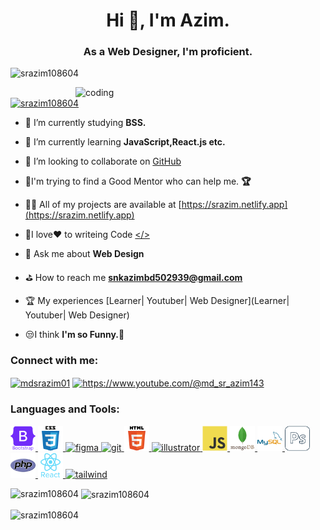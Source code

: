 <h1 align="center">Hi 👋, I'm Azim.</h1>
<h3 align="center">As a Web Designer, I'm proficient.</h3>

<p align="left"> <img src="https://komarev.com/ghpvc/?username=srazim108604&label=Profile%20views&color=0e75b6&style=flat" alt="srazim108604" /> </p>

<img align="right" alt="coding" width="400" margin="20px" src="https://static.wixstatic.com/media/b313a9_89ebec0c5f384c65a9551f0c1ec18ca9~mv2.gif">

<p align="left"> <a href="https://github.com/ryo-ma/github-profile-trophy"><img src="https://github-profile-trophy.vercel.app/?username=srazim108604" alt="srazim108604" /></a> </p>


- 🏫 I’m currently studying **BSS.**

- 🌱 I’m currently learning **JavaScript,React.js etc.**

- 👯 I’m looking to collaborate on [GitHub](srAzim108604)

- 🤝I'm trying to find a Good Mentor who can help me. **🏆**

- 👨‍💻 All of my projects are available at [https://srazim.netlify.app](https://srazim.netlify.app)

- 📝I love❤️ to writeing Code [</>](</>)

- 💬 Ask me about **Web Design**

- ⛳ How to reach me **snkazimbd502939@gmail.com**

- 🏆 My experiences [Learner| Youtuber| Web Designer](Learner| Youtuber| Web Designer)

- 😒I think **I'm so Funny.🤣**

<h3 align="left">Connect with me:</h3>
<p align="left">
<a href="https://fb.com/mdsrazim01" target="blank"><img align="center" src="https://raw.githubusercontent.com/rahuldkjain/github-profile-readme-generator/master/src/images/icons/Social/facebook.svg" alt="mdsrazim01" height="30" width="40" /></a>
<a href="https://www.youtube.com/c/https://www.youtube.com/@md_sr_azim143" target="blank"><img align="center" src="https://raw.githubusercontent.com/rahuldkjain/github-profile-readme-generator/master/src/images/icons/Social/youtube.svg" alt="https://www.youtube.com/@md_sr_azim143" height="30" width="40" /></a>
</p>

<h3 align="left">Languages and Tools:</h3>
<p align="left"> <a href="https://getbootstrap.com" target="_blank" rel="noreferrer"> <img src="https://raw.githubusercontent.com/devicons/devicon/master/icons/bootstrap/bootstrap-plain-wordmark.svg" alt="bootstrap" width="40" height="40"/> </a> <a href="https://www.w3schools.com/css/" target="_blank" rel="noreferrer"> <img src="https://raw.githubusercontent.com/devicons/devicon/master/icons/css3/css3-original-wordmark.svg" alt="css3" width="40" height="40"/> </a> <a href="https://www.figma.com/" target="_blank" rel="noreferrer"> <img src="https://www.vectorlogo.zone/logos/figma/figma-icon.svg" alt="figma" width="40" height="40"/> </a> <a href="https://git-scm.com/" target="_blank" rel="noreferrer"> <img src="https://www.vectorlogo.zone/logos/git-scm/git-scm-icon.svg" alt="git" width="40" height="40"/> </a> <a href="https://www.w3.org/html/" target="_blank" rel="noreferrer"> <img src="https://raw.githubusercontent.com/devicons/devicon/master/icons/html5/html5-original-wordmark.svg" alt="html5" width="40" height="40"/> </a> <a href="https://www.adobe.com/in/products/illustrator.html" target="_blank" rel="noreferrer"> <img src="https://www.vectorlogo.zone/logos/adobe_illustrator/adobe_illustrator-icon.svg" alt="illustrator" width="40" height="40"/> </a> <a href="https://developer.mozilla.org/en-US/docs/Web/JavaScript" target="_blank" rel="noreferrer"> <img src="https://raw.githubusercontent.com/devicons/devicon/master/icons/javascript/javascript-original.svg" alt="javascript" width="40" height="40"/> </a> <a href="https://www.mongodb.com/" target="_blank" rel="noreferrer"> <img src="https://raw.githubusercontent.com/devicons/devicon/master/icons/mongodb/mongodb-original-wordmark.svg" alt="mongodb" width="40" height="40"/> </a> <a href="https://www.mysql.com/" target="_blank" rel="noreferrer"> <img src="https://raw.githubusercontent.com/devicons/devicon/master/icons/mysql/mysql-original-wordmark.svg" alt="mysql" width="40" height="40"/> </a> <a href="https://www.photoshop.com/en" target="_blank" rel="noreferrer"> <img src="https://raw.githubusercontent.com/devicons/devicon/master/icons/photoshop/photoshop-line.svg" alt="photoshop" width="40" height="40"/> </a> <a href="https://www.php.net" target="_blank" rel="noreferrer"> <img src="https://raw.githubusercontent.com/devicons/devicon/master/icons/php/php-original.svg" alt="php" width="40" height="40"/> </a> <a href="https://reactjs.org/" target="_blank" rel="noreferrer"> <img src="https://raw.githubusercontent.com/devicons/devicon/master/icons/react/react-original-wordmark.svg" alt="react" width="40" height="40"/> </a> <a href="https://tailwindcss.com/" target="_blank" rel="noreferrer"> <img src="https://www.vectorlogo.zone/logos/tailwindcss/tailwindcss-icon.svg" alt="tailwind" width="40" height="40"/> </a> </p>

<p><img align="left" src="https://github-readme-stats.vercel.app/api/top-langs?username=srazim108604&show_icons=true&locale=en&layout=compact" alt="srazim108604" /></p>

<p>&nbsp;<img align="center" src="https://github-readme-stats.vercel.app/api?username=srazim108604&show_icons=true&locale=en" alt="srazim108604" /></p>

<p><img align="center" src="https://github-readme-streak-stats.herokuapp.com/?user=srazim108604&" alt="srazim108604" /></p>
